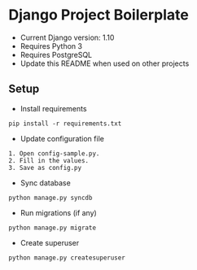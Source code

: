 # Django Project Boilerplate

* Current Django version: 1.10
* Requires Python 3
* Requires PostgreSQL
* Update this README when used on other projects

## Setup

- Install requirements 
```
pip install -r requirements.txt
```
- Update configuration file
```
1. Open config-sample.py.
2. Fill in the values.
3. Save as config.py
```
- Sync database
```
python manage.py syncdb
```
- Run migrations (if any)
```
python manage.py migrate
```
- Create superuser 
```
python manage.py createsuperuser
```
